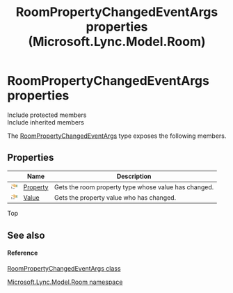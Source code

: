 ﻿---
title: RoomPropertyChangedEventArgs properties (Microsoft.Lync.Model.Room)
TOCTitle: RoomPropertyChangedEventArgs properties
ms:assetid: Properties.T:Microsoft.Lync.Model.Room.RoomPropertyChangedEventArgs_DI_3_UC_OCS14MrefLyncWPF
ms:mtpsurl: https://msdn.microsoft.com/en-us/library/microsoft.lync.model.room.roompropertychangedeventargs_di_3_uc_ocs14mreflyncwpf_properties(v=office.15)
ms:contentKeyID: 48596294
ms.date: 07/28/2014
mtps_version: v=office.15
---

# RoomPropertyChangedEventArgs properties

Include protected members  
Include inherited members  

The [RoomPropertyChangedEventArgs](roompropertychangedeventargs-class-microsoft-lync-model-room_2.md) type exposes the following members.

## Properties

<table>
<thead>
<tr class="header">
<th> </th>
<th>Name</th>
<th>Description</th>
</tr>
</thead>
<tbody>
<tr class="odd">
<td><img src="images/JJ275421.pubproperty(Office.15).gif" title="Public property" alt="Public property" /></td>
<td><a href="roompropertychangedeventargs-property-property-microsoft-lync-model-room_2.md">Property</a></td>
<td>Gets the room property type whose value has changed.</td>
</tr>
<tr class="even">
<td><img src="images/JJ275421.pubproperty(Office.15).gif" title="Public property" alt="Public property" /></td>
<td><a href="roompropertychangedeventargs-value-property-microsoft-lync-model-room_2.md">Value</a></td>
<td>Gets the property value who has changed.</td>
</tr>
</tbody>
</table>


Top

## See also

#### Reference

[RoomPropertyChangedEventArgs class](roompropertychangedeventargs-class-microsoft-lync-model-room_2.md)

[Microsoft.Lync.Model.Room namespace](microsoft-lync-model-room-namespace_2.md)


